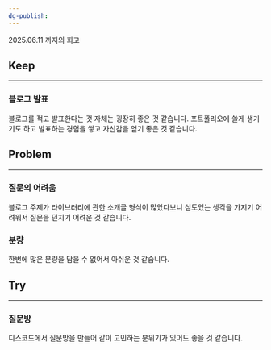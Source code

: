 ```yaml
---
dg-publish:
---
```

2025.06.11 까지의 회고

## Keep
---
### 블로그 발표
블로그를 적고 발표한다는 것 자체는 굉장히 좋은 것 같습니다.
포트폴리오에 쓸게 생기기도 하고 발표하는 경험을 쌓고 자신감을 얻기 좋은 것 같습니다.

## Problem
---
### 질문의 어려움
블로그 주제가 라이브러리에 관한 소개글 형식이 많았다보니 심도있는 생각을 가지기 어려워서 질문을 던지기 어려운 것 같습니다.

### 분량
한번에 많은 분량을 담을 수 없어서 아쉬운 것 같습니다.

## Try
---
### 질문방 
디스코드에서 질문방을 만들어 같이 고민하는 분위기가 있어도 좋을 것 같습니다.
